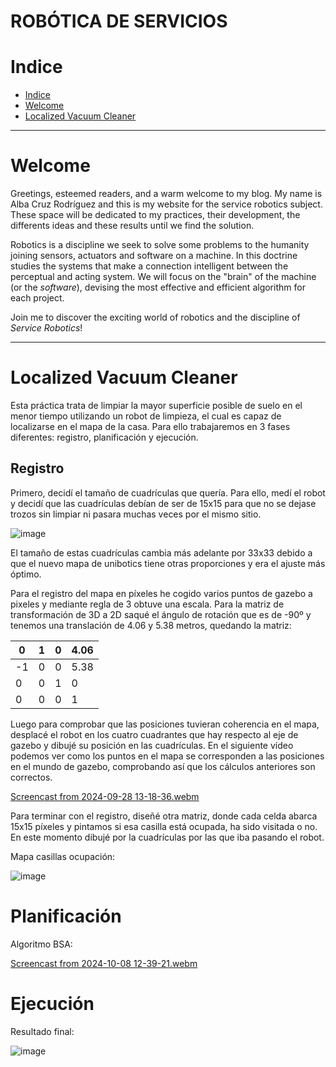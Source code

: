 # ROBÓTICA DE SERVICIOS

# Indice
* [Indice][ind]
* [Welcome][wel]
* [Localized Vacuum Cleaner][p1]



[ind]: https://github.com/acruzr2021/robotica_servicios/blob/main/README.md#indice
[wel]: https://github.com/acruzr2021/robotica_servicios/blob/main/README.md#welcome
[p1]:  https://github.com/acruzr2021/robotica_servicios/blob/main/README.md#localized-vacuum-cleaner

---

# Welcome

Greetings, esteemed readers, and a warm welcome to my blog. My name is Alba Cruz Rodríguez and this is my website for the service robotics subject. These space will be dedicated to my practices, their development, the differents ideas and these results until we find the solution.

Robotics is a discipline we seek to solve some problems to the humanity joining sensors, actuators and software on a machine. In this doctrine studies the systems that make a connection intelligent between the perceptual and acting system. We will focus on the "brain" of the machine (or the *software*), devising the most effective and efficient algorithm for each project.

Join me to discover the exciting world of robotics and the discipline of *Service Robotics*! 

---

# Localized Vacuum Cleaner

Esta práctica trata de limpiar la mayor superficie posible de suelo en el menor tiempo utilizando un robot de limpieza, el cual es capaz de localizarse en el mapa de la casa. Para ello trabajaremos en 3 fases diferentes: registro, planificación y ejecución.

## Registro

Primero, decidí el tamaño de cuadrículas que quería. Para ello, medí el robot y decidí que las cuadrículas debían de ser de 15x15 para que no se dejase trozos sin limpiar ni pasara muchas veces por el mismo sitio. 

![image](https://github.com/user-attachments/assets/973843da-028e-4cd1-8df4-f35962201f12)

El tamaño de estas cuadrículas cambia más adelante por 33x33 debido a que el nuevo mapa de unibotics tiene otras proporciones y era el ajuste más óptimo. 

Para el registro del mapa en píxeles he cogido varios puntos de gazebo a pixeles y mediante regla de 3 obtuve una escala. Para la matriz de transformación de 3D a 2D saqué el ángulo de rotación que es de -90º y tenemos una translación de 4.06 y 5.38 metros, quedando la matriz:

<div align="center">

| 0 | 1 | 0 | 4.06 |
|---|---|---|---|
| -1 | 0 | 0 | 5.38 |
| 0 | 0 | 1 |  0  |
| 0 | 0 | 0 |  1  |

</div>

Luego para comprobar que las posiciones tuvieran coherencia en el mapa, desplacé el robot en los cuatro cuadrantes que hay respecto al eje de gazebo y dibujé su posición en las cuadrículas. En el siguiente vídeo podemos ver como los puntos en el mapa se corresponden a las posiciones en el mundo de gazebo, comprobando así que los cálculos anteriores son correctos.


[Screencast from 2024-09-28 13-18-36.webm](https://github.com/user-attachments/assets/b67f48ed-97cc-4b55-9527-ac925d1b35a4)

Para terminar con el registro, diseñé otra matriz, donde cada celda abarca 15x15 píxeles y pintamos si esa casilla está ocupada, ha sido visitada o no. En este momento dibujé por la cuadrículas por las que iba pasando el robot.

Mapa casillas ocupación:

![image](https://github.com/user-attachments/assets/266f2d7c-a1df-4df7-b5ce-5ce99d22421b)


# Planificación

Algoritmo BSA:

[Screencast from 2024-10-08 12-39-21.webm](https://github.com/user-attachments/assets/65d9e660-811a-406a-b5b7-e3449957d706)


# Ejecución

Resultado final:

![image](https://github.com/user-attachments/assets/88b67edd-1988-4471-89b4-68a2577ad65f)

